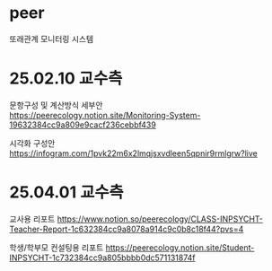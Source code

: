 # peer
또래관계 모니터링 시스템

# 25.02.10 교수측
문항구성 및 계산방식 세부안  
https://peerecology.notion.site/Monitoring-System-19632384cc9a809e9cacf236cebbf439

시각화 구성안  
https://infogram.com/1pvk22m6x2lmqjsxvdleen5qpnir9rmlgrw?live

# 25.04.01 교수측
교사용 리포트
https://www.notion.so/peerecology/CLASS-INPSYCHT-Teacher-Report-1c632384cc9a8078a914c9c0b8c18f44?pvs=4
 
학생/학부모 컨설팅용 리포트
https://peerecology.notion.site/Student-INPSYCHT-1c732384cc9a805bbbb0dc571131874f
